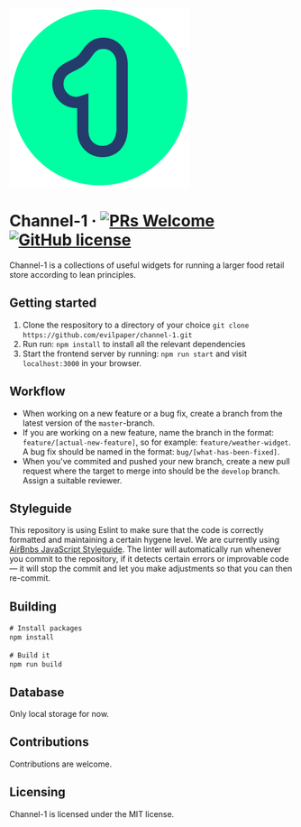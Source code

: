 ![Logo of the project](./src/images/logo.svg)

# Channel-1 &middot; [![PRs Welcome](https://img.shields.io/badge/PRs-welcome-brightgreen.svg?style=flat-square)](http://makeapullrequest.com) [![GitHub license](https://img.shields.io/badge/license-MIT-blue.svg?style=flat-square)](https://github.com/your/your-project/blob/master/LICENSE)

Channel-1 is a collections of useful widgets for running a larger food retail store according to lean principles.

## Getting started

1. Clone the respository to a directory of your choice `git clone https://github.com/evilpaper/channel-1.git`
2. Run run: `npm install` to install all the relevant dependencies
3. Start the frontend server by running: `npm run start` and visit `localhost:3000` in your browser.

## Workflow

- When working on a new feature or a bug fix, create a branch from the latest version of the `master`-branch.
- If you are working on a new feature, name the branch in the format: `feature/[actual-new-feature]`, so for example: `feature/weather-widget`. A bug fix should be named in the format: `bug/[what-has-been-fixed]`.
- When you've commited and pushed your new branch, create a new pull request where the target to merge into should be the `develop` branch. Assign a suitable reviewer.

## Styleguide

This repository is using Eslint to make sure that the code is correctly formatted and maintaining a certain hygene level. We are currently using [AirBnbs JavaScript Styleguide](https://github.com/airbnb/javascript). The linter will automatically run whenever you commit to the repository, if it detects certain errors or improvable code — it will stop the commit and let you make adjustments so that you can then re-commit.

## Building

```shell
# Install packages
npm install

# Build it
npm run build
```

## Database
Only local storage for now.

## Contributions
Contributions are welcome.

## Licensing
Channel-1 is licensed under the MIT license.
